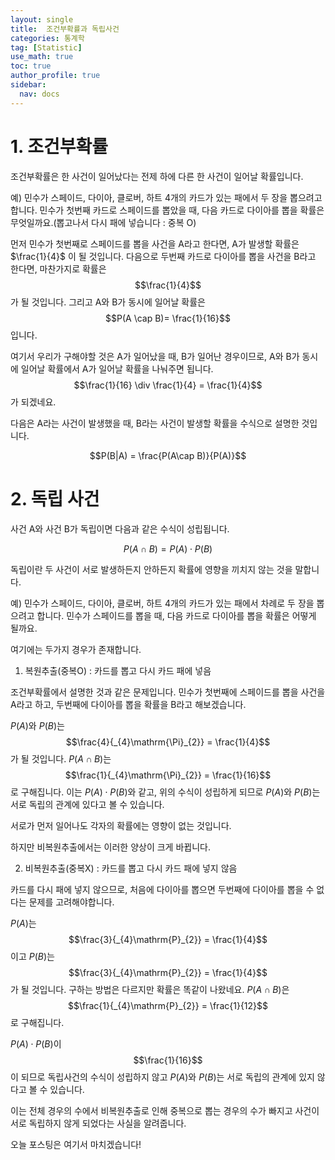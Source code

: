 ```yaml
---
layout: single
title:  조건부확률과 독립사건
categories: 통계학
tag: [Statistic]
use_math: true
toc: true
author_profile: true
sidebar:
  nav: docs
---
```

# 1. 조건부확률

조건부확률은 한 사건이 일어났다는 전제 하에 다른 한 사건이 일어날 확률입니다.

예) 민수가 스페이드, 다이아, 클로버, 하트 4개의 카드가 있는 패에서 두 장을 뽑으려고 합니다. 민수가 첫번째 카드로 스페이드를 뽑았을 때, 다음 카드로 다이아를 뽑을 확률은 무엇일까요.(뽑고나서 다시 패에 넣습니다 : 중복 O)

먼저 민수가 첫번째로 스페이드를 뽑을 사건을 A라고 한다면, A가 발생할 확률은 $\frac{1}{4}$ 이 될 것입니다. 다음으로 두번째 카드로 다이아를 뽑을 사건을 B라고 한다면, 마찬가지로 확률은 $$\frac{1}{4}$$가 될 것입니다. 그리고 A와 B가 동시에 일어날 확률은 $$P(A \cap B)= \frac{1}{16}$$ 입니다.  

여기서 우리가 구해야할 것은 A가 일어났을 때, B가 일어난 경우이므로, A와 B가 동시에 일어날 확률에서 A가 일어날 확률을 나눠주면 됩니다. $$\frac{1}{16} \div \frac{1}{4} = \frac{1}{4}$$가 되겠네요.

다음은 A라는 사건이 발생했을 때, B라는 사건이 발생할 확률을 수식으로 설명한 것입니다.

$$P(B|A) = \frac{P(A\cap B)}{P(A)}$$



# 2. 독립 사건

사건 A와 사건 B가 독립이면 다음과 같은 수식이 성립됩니다.

$$P(A \cap B) = P(A) \cdot P(B)$$

독립이란 두 사건이 서로 발생하든지 안하든지 확률에 영향을 끼치지 않는 것을 말합니다.

예) 민수가 스페이드, 다이아, 클로버, 하트 4개의 카드가 있는 패에서 차례로 두 장을 뽑으려고 합니다. 민수가 스페이드를 뽑을 때, 다음 카드로 다이아를 뽑을 확률은 어떻게 될까요.

여기에는 두가지 경우가 존재합니다.

1. 복원추출(중복O) : 카드를 뽑고 다시 카드 패에 넣음

조건부확률에서 설명한 것과 같은 문제입니다.
민수가 첫번째에 스페이드를 뽑을 사건을 A라고 하고, 두번째에 다이아를 뽑을 확률을 B라고 해보겠습니다.

$P(A)$와 $P(B)$는 $$\frac{4}{_{4}\mathrm{\Pi}_{2}} = \frac{1}{4}$$가 될 것입니다. $P(A \cap B)$는 $$\frac{1}{_{4}\mathrm{\Pi}_{2}} = \frac{1}{16}$$로 구해집니다. 이는 $P(A) \cdot P(B)$와 같고, 위의 수식이 성립하게 되므로 $P(A)$와 $P(B)$는 서로 독립의 관계에 있다고 볼 수 있습니다.

서로가 먼저 일어나도 각자의 확률에는 영향이 없는 것입니다.

하지만 비복원추출에서는 이러한 양상이 크게 바뀝니다.


2. 비복원추출(중복X) : 카드를 뽑고 다시 카드 패에 넣지 않음

카드를 다시 패에 넣지 않으므로, 처음에 다이아를 뽑으면 두번째에 다이아를 뽑을 수 없다는 문제를 고려해야합니다.

$P(A)$는 $$\frac{3}{_{4}\mathrm{P}_{2}} = \frac{1}{4}$$ 이고 $P(B)$는 $$\frac{3}{_{4}\mathrm{P}_{2}} = \frac{1}{4}$$가 될 것입니다. 구하는 방법은 다르지만 확률은 똑같이 나왔네요. $P(A \cap B)$은 $$\frac{1}{_{4}\mathrm{P}_{2}} = \frac{1}{12}$$로 구해집니다.

$P(A) \cdot P(B)$이 $$\frac{1}{16}$$이 되므로 독립사건의 수식이 성립하지 않고 $P(A)$와 $P(B)$는 서로 독립의 관계에 있지 않다고 볼 수 있습니다.

이는 전체 경우의 수에서 비복원추출로 인해 중복으로 뽑는 경우의 수가 빠지고 사건이 서로 독립하지 않게 되었다는 사실을 알려줍니다.

오늘 포스팅은 여기서 마치겠습니다!














